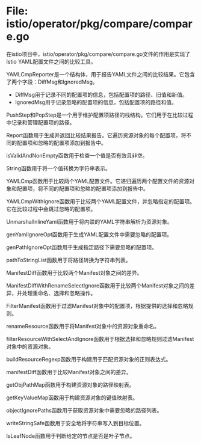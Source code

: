 # File: istio/operator/pkg/compare/compare.go

在istio项目中，istio/operator/pkg/compare/compare.go文件的作用是实现了Istio YAML配置文件之间的比较工具。

YAMLCmpReporter是一个结构体，用于报告YAML文件之间的比较结果。它包含了两个字段：DiffMsg和IgnoredMsg。

- DiffMsg用于记录不同的配置项的信息，包括配置项的路径、旧值和新值。
- IgnoredMsg用于记录忽略的配置项的信息，包括配置项的路径和值。

PushStep和PopStep是一个用于维护配置项路径的栈结构。它们用于在比较过程中记录和管理配置项的路径。

Report函数用于生成并返回比较结果报告。它遍历资源对象的每个配置项，将不同的配置项和忽略的配置项添加到报告中。

isValidAndNonEmpty函数用于检查一个值是否有效且非空。

String函数用于将一个值转换为字符串表示。

YAMLCmp函数用于比较两个YAML配置文件。它递归遍历两个配置文件的资源对象和配置项，将不同的配置项和忽略的配置项添加到报告中。

YAMLCmpWithIgnore函数用于比较两个YAML配置文件，并忽略指定的配置项。它在比较过程中会跳过忽略的配置项。

UnmarshalInlineYaml函数用于将内联的YAML字符串解析为资源对象。

genYamlIgnoreOpt函数用于生成YAML配置文件中需要忽略的配置项。

genPathIgnoreOpt函数用于生成指定路径下需要忽略的配置项。

pathToStringList函数用于将路径转换为字符串列表。

ManifestDiff函数用于比较两个Manifest对象之间的差异。

ManifestDiffWithRenameSelectIgnore函数用于比较两个Manifest对象之间的差异，并处理重命名、选择和忽略操作。

FilterManifest函数用于过滤Manifest对象中的配置项，根据提供的选择和忽略规则。

renameResource函数用于将Manifest对象中的资源对象重命名。

filterResourceWithSelectAndIgnore函数用于根据选择和忽略规则过滤Manifest对象中的资源对象。

buildResourceRegexp函数用于构建用于匹配资源对象的正则表达式。

manifestDiff函数用于比较Manifest对象之间的差异。

getObjPathMap函数用于构建资源对象的路径映射表。

getKeyValueMap函数用于构建资源对象的键值映射表。

objectIgnorePaths函数用于获取资源对象中需要忽略的路径列表。

writeStringSafe函数用于安全地将字符串写入到目标位置。

IsLeafNode函数用于判断给定的节点是否是叶子节点。

